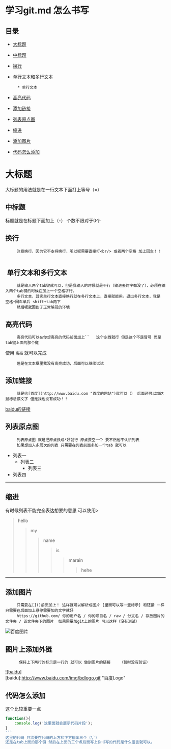 # 学习git.md 怎么书写  

## 目录
* [大标题](#大标题)

* [中标题](#中标题)

* [换行](#换行)

* [单行文本和多行文本](#单行文本和多行文本)

		* 单行文本
		
* [高亮代码](#高亮代码)

* [添加链接](#添加链接)

* [列表原点图](#列表原点图)

* [缩进](#缩进)

* [添加图片](#添加图片)

* [代码怎么添加](#代码怎么添加)


大标题  
======
大标题的用法就是在一行文本下面打上等号（=）

中标题
----------
标题就是在标题下面加上（-） 个数不限对于0个   

换行  
----------

		 注意换行，因为它不支持换行，所以呢需要直接打<br/> 或者两个空格 加上回车！！    
 
 单行文本和多行文本 
 ----------
 		 就是输入两个tab键就可以，但是我输入的时候就是不行（输进去的字都没了），必须在输入两个tab键的时候在加上一个空格才行。
		 多行文本，其实单行文本直接换行就在多行文本上，直接就能用。退出多行文本，我是 空格+回车单后 shift+tab两下 
		 然后呢就回到了正常编辑的环境  
 
 高亮代码
 ---------
 		 高亮代码可以在你想高亮的代码前面加上``   这个东西就行 但是这个不是冒号 而是tab键上面的那个键  
 使用 `高亮` 就可以完成
 
 		 但是在文本框里我没有高亮成功，后面可以继续试试
 
 添加链接
 ---------------
 		 就是给[百度](http://www.baidu.com "百度的网站")就可以（） 后面还可以加这鼠标悬停文字 但是我也没有成功！！
[baidu的链接](http://www.baidu.com)
 
 列表原点图
 --------------
 		 列表原点图 就是把原点换成*好就行 原点要空一个 要不然他不认识列表
		 如果想加入多层次的列表 只需要在列表前面多加一个tab 就可以
 
		 
* 列表一   
	* 列表二  
		* 列表三
* 列表四
 
 ---------------------
 
 缩进
 -----------
 有时候列表不能完全表达想要的意思 可以使用>
 
 >hello
 >>my 
 >>>name
 >>>>is
 >>>>>marain
 >>>>>>hehe
 ----------------
 
 添加图片
 --------
 		 只需要在[]()前面加上！ 这样就可以解析成图片 [里面可以写一些标示] 和链接 一样 只需要在后面加上悬停需要加的文字就好
		 https://github.com/ 你的用户名 / 你的项目名 / raw / 分支名 / 存放图片的文件夹 / 该文件夹下的图片  如果需要加git上的图片 可以这样（没有测试）
		 
 ![百度图片](http://www.baidu.com/img/bdlogo.gif "百度logo") 

 图片上添加外链
 -----------
		  保持上下两行的标示是一行的 就可以 做到图片的链接    （暂时没有验证）
[![baidu]](http://baidu.com)  
[baidu]:http://www.baidu.com/img/bdlogo.gif "百度Logo"  


代码怎么添加
-------------  
这个比较重要一点   
```javascript
function(){
	console.log('这里面就会展示代码片段');
}
```  
这里的代码 只需要在代码的上方和下方输出三个（\`）
还是在tab上面的那个键 然后在上面的三个点后面写上你书写的代码是什么语言就可以。

